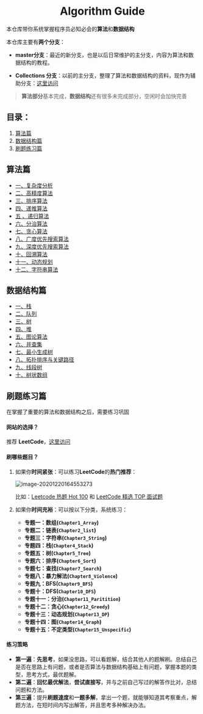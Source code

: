 <div align ="center">
  <h1>
    Algorithm Guide
  </h1>
  </div>

本仓库带你系统掌握程序员必知必会的**算法**和**数据结构**

本仓库主要有**两个分支**：

+ **master分支**：最近的新分支，也是以后日常维护的主分支，内容为算法和数据结构的教程。

+ **Collections 分支**：以前的主分支，整理了算法和数据结构的资料，现作为辅助分支：[这里访问](https://github.com/Xunzhuo/Algorithms-in-4-Steps/tree/Collections)

 > **算法部分**基本完成，**数据结构**还有很多未完成部分，空闲时会加快完善

## 目录：

1. [算法篇](#算法篇)
2. [数据结构篇](#数据结构篇)
3. [刷题练习篇](#刷题练习篇)

## 算法篇

+ [一、复杂度分析](algorithm/analysis.md)
+ [二、高精度算法](algorithm/big-num.md)
+ [三、排序算法](algorithm/sort.md)
+ [四、递推算法](algorithm/recursion.md)
+ [五 、递归算法](algorithm/recursion-2.md)
+ [六、分治算法](algorithm/bi-divide.md)
+ [七、贪心算法](algorithm/greedy.md)
+ [八、广度优先搜索算法](algorithm/bfs.md)
+ [九、深度优先搜索算法](algorithm/dfs.md)
+ [十、回溯算法](algorithm/backtrace.md)
+ [十一、动态规划](algorithm/dynamic%20programming.md)
+ [十二、字符串算法](algorithm/string.md) 

## 数据结构篇

+ [一、栈](data-structure/stack.md)
+ [二、队列](data-structure/queue.md)
+ [三、树](data-structure/tree.md) 
+ [四、堆](data-structure/heap.md) 
+ [五、图论算法 ](data-structure/graph.md) 
+ [六、并查集](data-structure/DisjointSets.md)  
+ [七、最小生成树](data-structure/kruskal.md) 
+ [八、拓扑排序与关键路径](data-structure/key-path.md) 
+ [九、线段树](data-structure/line-tree.md) 
+ [十、树状数组](data-structure/tree-array.md) 

##  刷题练习篇

在掌握了重要的算法和数据结构之后，需要练习巩固

#### **网站的选择？**

推荐 **LeetCode**，[这里访问](https://leetcode-cn.com/)

#### **刷哪些题目？**

1. 如果你**时间紧张**：可以练习**LeetCode**的**热门推荐**：

   ![image-20201220164553273](https://picreso.oss-cn-beijing.aliyuncs.com/image-20201220164553273.png)

   比如：[Leetcode 热题 Hot 100](https://leetcode-cn.com/problemset/leetcode-hot-100/) 和 [LeetCode 精选 TOP 面试题](https://leetcode-cn.com/problemset/leetcode-top/)

2. 如果你**时间充裕**：可以按以下分类，系统练习：

   + **专题一：数组(`Chapter1_Array`)**
   + **专题二：链表(`Chapter2_list`)**
   + **专题三：字符串(`Chapter3_String`)**
   + **专题四：栈(`Chapter4_Stack`)**
   + **专题五：树(`Chapter5_Tree`)**
   + **专题六：排序(`Chapter6_Sort`)**
   + **专题七：查找(`Chapter7_Search`)**
   + **专题八：暴力解法(`Chapter8_Violence`)**
   + **专题九：BFS(`Chapter9_BFS`)**
   + **专题十：DFS(`Chapter10_DFS`)**
   + **专题十一：分治(`Chapter11_Paritition`)**
   + **专题十二：贪心(`Chapter12_Greedy`)**
   + **专题十三：动态规划(`Chapter13_DP`)**
   + **专题十四：图(`Chapter14_Graph`)**
   + **专题十五：不定类型(`Chapter15_Unspecific`)**

#### 练习策略

+ **第一遍**：**先思考**，如果没思路，可以看题解，结合其他人的题解刷。总结自己是否在思路上有问题，或者是否算法与数据结构基础上有问题，掌握本题的类型，思考方式，最优题解。
+ **第二遍**：**回忆最优解法**，**尝试直接写**，并与之前自己写过的解答作比对，总结问题和方法。
+ **第三遍**：提升**刷题速度**和**一题多解**，拿出一个题，就能够知道其考察重点，解题方法，在短时间内写出解答，并且思考多种解决办法。

